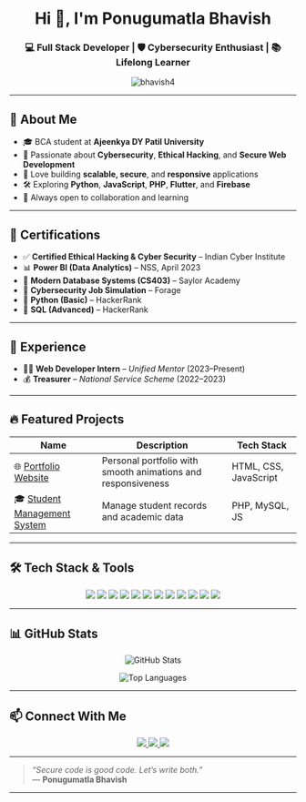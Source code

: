 <h1 align="center">Hi 👋, I'm Ponugumatla Bhavish</h1>
<h3 align="center">💻 Full Stack Developer | 🛡️ Cybersecurity Enthusiast | 📚 Lifelong Learner</h3>

<p align="center">
  <img src="https://komarev.com/ghpvc/?username=bhavish4&label=Profile%20Views&color=0e75b6&style=flat" alt="bhavish4" />
</p>

---

## 🚀 About Me

- 🎓 BCA student at **Ajeenkya DY Patil University**
- 🔐 Passionate about **Cybersecurity**, **Ethical Hacking**, and **Secure Web Development**
- 🧠 Love building **scalable, secure**, and **responsive** applications
- 🛠️ Exploring **Python**, **JavaScript**, **PHP**, **Flutter**, and **Firebase**
- 💬 Always open to collaboration and learning

---

## 🧾 Certifications

- ✅ **Certified Ethical Hacking & Cyber Security** – Indian Cyber Institute  
- 📊 **Power BI (Data Analytics)** – NSS, April 2023  
- 🧮 **Modern Database Systems (CS403)** – Saylor Academy  
- 🔐 **Cybersecurity Job Simulation** – Forage  
- 🐍 **Python (Basic)** – HackerRank  
- 💾 **SQL (Advanced)** – HackerRank  

---

## 💼 Experience

- 👨‍💻 **Web Developer Intern** – *Unified Mentor* (2023–Present)  
- 💰 **Treasurer** – *National Service Scheme* (2022–2023)  

---

## 🔥 Featured Projects

| Name | Description | Tech Stack |
|------|-------------|------------|
| 🌐 [Portfolio Website](https://bhavish4.github.io/portfolio-website/) | Personal portfolio with smooth animations and responsiveness | HTML, CSS, JavaScript |
| 🎓 [Student Management System](https://github.com/Bhavish4/student-management-system) | Manage student records and academic data | PHP, MySQL, JS |

---

## 🛠️ Tech Stack & Tools

<p align="center">
  <img src="https://img.shields.io/badge/HTML5-E34F26?style=for-the-badge&logo=html5&logoColor=white"/>
  <img src="https://img.shields.io/badge/CSS3-1572B6?style=for-the-badge&logo=css3&logoColor=white"/>
  <img src="https://img.shields.io/badge/JavaScript-F7DF1E?style=for-the-badge&logo=javascript&logoColor=black"/>
  <img src="https://img.shields.io/badge/PHP-777BB4?style=for-the-badge&logo=php&logoColor=white"/>
  <img src="https://img.shields.io/badge/MySQL-4479A1?style=for-the-badge&logo=mysql&logoColor=white"/>
  <img src="https://img.shields.io/badge/Python-3776AB?style=for-the-badge&logo=python&logoColor=white"/>
  <img src="https://img.shields.io/badge/Firebase-FFCA28?style=for-the-badge&logo=firebase&logoColor=black"/>
  <img src="https://img.shields.io/badge/Flutter-02569B?style=for-the-badge&logo=flutter&logoColor=white"/>
  <img src="https://img.shields.io/badge/Kotlin-0095D5?style=for-the-badge&logo=kotlin&logoColor=white"/>
  <img src="https://img.shields.io/badge/React-61DAFB?style=for-the-badge&logo=react&logoColor=black"/>
  <img src="https://img.shields.io/badge/Git-F05032?style=for-the-badge&logo=git&logoColor=white"/>
  <img src="https://img.shields.io/badge/Figma-F24E1E?style=for-the-badge&logo=figma&logoColor=white"/>
</p>

---

## 📊 GitHub Stats

<p align="center">
  <img src="https://github-readme-stats.vercel.app/api?username=bhavish4&show_icons=true&theme=tokyonight&count_private=true&hide_border=true" alt="GitHub Stats" />
</p>

<p align="center">
  <img src="https://github-readme-stats.vercel.app/api/top-langs/?username=bhavish4&layout=compact&theme=tokyonight&hide_border=true" alt="Top Languages" />
</p>

---

## 📫 Connect With Me

<p align="center">
  <a href="mailto:bunnylucky0422@gmail.com" target="_blank" rel="noopener noreferrer">
    <img src="https://img.shields.io/badge/Gmail-bunnylucky0422@gmail.com-D14836?style=for-the-badge&logo=gmail&logoColor=white"/>
  </a>
  <a href="https://www.linkedin.com/in/ponugumatla-bhavish" target="_blank" rel="noopener noreferrer">
    <img src="https://img.shields.io/badge/LinkedIn-Ponugumatla Bhavish-0077B5?style=for-the-badge&logo=linkedin&logoColor=white"/>
  </a>
  <a href="https://github.com/Bhavish4" target="_blank" rel="noopener noreferrer">
    <img src="https://img.shields.io/badge/GitHub-Bhavish4-181717?style=for-the-badge&logo=github&logoColor=white"/>
  </a>
</p>


---

> *“Secure code is good code. Let’s write both.”*  
> — **Ponugumatla Bhavish**

---

